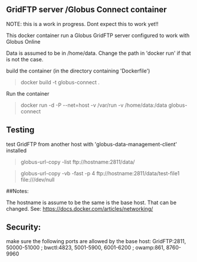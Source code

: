 ## GridFTP server /Globus Connect container

NOTE: this is a work in progress. Dont expect this to work yet!!

This docker container run a Globus GridFTP server configured to work with Globus Online

Data is assumed to be in /home/data. Change the path in 'docker run' if that is not the case.

build the container (in the directory containing 'Dockerfile')
>docker build -t globus-connect .

Run the container
>docker run -d -P --net=host -v /var/run -v /home/data:/data globus-connect

## Testing
test GridFTP from another host with 'globus-data-management-client' installed
>globus-url-copy -list ftp://hostname:2811/data/

>globus-url-copy -vb -fast -p 4 ftp://hostname:2811/data/test-file1 file:///dev/null

##Notes:

The hostname is assume to be the same is the base host. That can be changed.
See: https://docs.docker.com/articles/networking/

## Security:
make sure the following ports are allowed by the base host:
GridFTP:2811, 50000-51000  ; bwctl:4823, 5001-5900, 6001-6200 ; owamp:861, 8760-9960


